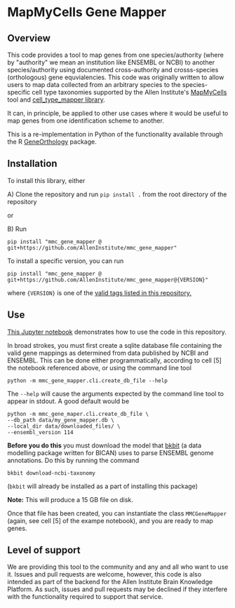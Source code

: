 # MapMyCells Gene Mapper

## Overview

This code provides a tool to map genes from one species/authority (where
by "authority" we mean an institution like ENSEMBL or NCBI) to another
species/authority using documented cross-authority and crosss-species
(orthologous) gene equvialencies. This code was originally written to allow
users to map data collected from an arbitrary species to the species-specific
cell type taxonomies supported by the Allen Institute's
[MapMyCells](https://portal.brain-map.org/atlases-and-data/bkp/mapmycells)
tool and
[cell_type_mapper library](https://github.com/AllenInstitute/cell_type_mapper).

It can, in principle, be applied to other use cases where it would be useful
to map genes from one identification scheme to another.

This is a re-implementation in Python of the functionality available through the R [GeneOrthology](https://github.com/AllenInstitute/GeneOrthology) package.

## Installation

To install this library, either

A) Clone the repository and run `pip install .` from the root directory of the
repository

or

B) Run
```
pip install "mmc_gene_mapper @ git+https://github.com/AllenInstitute/mmc_gene_mapper"
```

To install a specific version, you can run
```
pip install "mmc_gene_mapper @ git+https://github.com/AllenInstitute/mmc_gene_mapper@{VERSION}"
```
where `{VERSION}` is one of the
[valid tags listed in this repository.](https://github.com/AllenInstitute/mmc_gene_mapper/tags)

## Use

[This Jupyter notebook](https://github.com/AllenInstitute/mmc_gene_mapper/blob/main/notebooks/gene_mapper_demo.ipynb)
demonstrates how to use the code in this repository.

In broad strokes, you must first create a sqlite database file containing the valid gene mappings as determined from data published by NCBI and ENSEMBL. This can be done either programmatically, according to cell [5] the notebook
referenced above, or using the command line tool
```
python -m mmc_gene_mapper.cli.create_db_file --help
```
The `--help` will cause the arguments expected by the command line tool
to appear in stdout. A good default would be
```
python -m mmc_gene_maper.cli.create_db_file \
--db_path data/my_gene_mapper.db \
--local_dir data/downloaded_files/ \
--ensembl_version 114
```

**Before you do this** you must download the model that
[bkbit](https://github.com/brain-bican/bkbit) (a data modelling package
written for BICAN) uses to parse ENSEMBL genome annotations. Do this by running
the command
```
bkbit download-ncbi-taxonomy
```
(`bkbit` will already be installed as a part of installing this package)

**Note:** This will produce a 15 GB file on disk.

Once that file has been created, you can instantiate the class
`MMCGeneMapper` (again, see cell [5] of the exampe notebook), and you are
ready to map genes.

## Level of support

We are providing this tool to the community and any and all who want to use it.
Issues and pull requests are welcome, however, this code is also intended
as part of the backend for the Allen Institute Brain Knowledge Platform. As
such, issues and pull requests may be declined if they interfere with
the functionality required to support that service.

